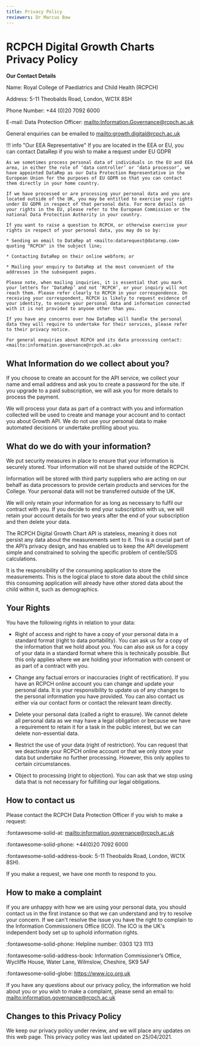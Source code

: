 ```yaml
---
title: Privacy Policy
reviewers: Dr Marcus Baw
---
```

# RCPCH Digital Growth Charts Privacy Policy


**Our Contact Details**  

Name: Royal College of Paediatrics and Child Health (RCPCH) 

Address: 5-11 Theobalds Road, London, WC1X 8SH  

Phone Number: +44 (0)20 7092 6000 

E-mail: Data Protection Officer: <mailto:Information.Governance@rcpch.ac.uk>

General enquiries can be emailed to <mailto:growth.digital@rcpch.ac.uk>

!!! info "Our EEA Representative"
    If you are located in the EEA or EU, you can contact DataRep if you wish to make a request under EU GDPR

    As we sometimes process personal data of individuals in the EU and EEA area, in either the role of ‘data controller’ or ‘data processor’, we have appointed DataRep as our Data Protection Representative in the European Union for the purposes of EU GDPR so that you can contact them directly in your home country.

    If we have processed or are processing your personal data and you are located outside of the UK, you may be entitled to exercise your rights under EU GDPR in respect of that personal data. For more details on your rights in the EU, please refer to the European Commission or the national Data Protection Authority in your country.

    If you want to raise a question to RCPCH, or otherwise exercise your rights in respect of your personal data, you may do so by:

    * Sending an email to DataRep at <mailto:datarequest@datarep.com> quoting "RCPCH" in the subject line;

    * Contacting DataRep on their online webform; or

    * Mailing your enquiry to DataRep at the most convenient of the addresses in the subsequent pages.

    Please note, when mailing inquiries, it is essential that you mark your letters for ‘DataRep’ and not ‘RCPCH’, or your inquiry will not reach them. Please refer clearly to RCPCH in your correspondence. On receiving your correspondent, RCPCH is likely to request evidence of your identity, to ensure your personal data and information connected with it is not provided to anyone other than you.

    If you have any concerns over how DataRep will handle the personal data they will require to undertake for their services, please refer to their privacy notice.
    
    For general enquiries about RCPCH and its data processing contact: <mailto:information.governance@rcpch.ac.uk>

## What Information do we collect about you?

If you choose to create an account for the API service, we collect your name and email address and ask you to create a password for the site. If you upgrade to a paid subscription, we will ask you for more details to process the payment.

We will process your data as part of a contract with you and information collected will be used to create and manage your account and to contact you about Growth API. We do not use your personal data to make automated decisions or undertake profiling about you.

## What do we do with your information?

We put security measures in place to ensure that your information is securely stored. Your information will not be shared outside of the RCPCH.

Information will be stored with third party suppliers who are acting on our behalf as data processors to provide certain products and services for the College. Your personal data will not be transferred outside of the UK.

We will only retain your information for as long as necessary to fulfil our contract with you. If you decide to end your subscription with us, we will retain your account details for two years after the end of your subscription and then delete your data.

The RCPCH Digital Growth Chart API is stateless, meaning it does not persist any data about the measurements sent to it. This is a crucial part of the API’s privacy design, and has enabled us to keep the API development simple and constrained to solving the specific problem of centile/SDS calculations.

It is the responsibility of the consuming application to store the measurements. This is the logical place to store data about the child since this consuming application will already have other stored data about the child within it, such as demographics.

## Your Rights

You have the following rights in relation to your data:

* Right of access and right to have a copy of your personal data in a standard format (right to data portability).  You can ask us for a copy of the information that we hold about you. You can also ask us for a copy of your data in a standard format where this is technically possible. But this only applies where we are holding your information with consent or as part of a contract with you.

* Change any factual errors or inaccuracies (right of rectification). If you have an RCPCH online account you can change and update your personal data. It is your responsibility to update us of any changes to the personal information you have provided. You can also contact us either via our contact form or contact the relevant team directly.

* Delete your personal data (called a right to erasure). We cannot delete all personal data as we may have a legal obligation or because we have a requirement to retain it for a task in the public interest, but we can delete non-essential data. 

* Restrict the use of your data (right of restriction). You can request that we deactivate your RCPCH online account or that we only store your data but undertake no further processing. However, this only applies to certain circumstances.

* Object to processing (right to objection). You can ask that we stop using data that is not necessary for fulfilling our legal obligations. 

## How to contact us

Please contact the RCPCH Data Protection Officer if you wish to make a request:

:fontawesome-solid-at: <mailto:information.governance@rcpch.ac.uk>  

:fontawesome-solid-phone: +44(0)20 7092 6000  

:fontawesome-solid-address-book: 5-11 Theobalds Road, London, WC1X 8SH).  

If you make a request, we have one month to respond to you.

## How to make a complaint

If you are unhappy with how we are using your personal data, you should contact us in the first instance so that we can understand and try to resolve your concern. If we can't resolve the issue you have the right to complain to the Information Commissioners Office (ICO). The ICO is the UK's independent body set up to uphold information rights.

:fontawesome-solid-phone: Helpline number: 0303 123 1113

:fontawesome-solid-address-book: Information Commissioner’s Office, Wycliffe House, Water Lane, Wilmslow, Cheshire, SK9 5AF

:fontawesome-solid-globe: <https://www.ico.org.uk>


If you have any questions about our privacy policy, the information we hold about you or you wish to make a complaint, please send an email to: <mailto:information.governance@rcpch.ac.uk>

## Changes to this Privacy Policy

We keep our privacy policy under review, and we will place any updates on this web page. This privacy policy was last updated on 25/04/2021.
